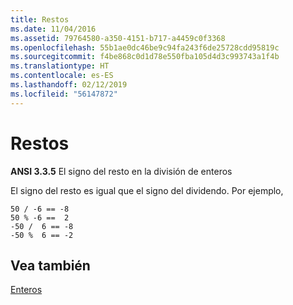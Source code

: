 ```yaml
---
title: Restos
ms.date: 11/04/2016
ms.assetid: 79764580-a350-4151-b717-a4459c0f3368
ms.openlocfilehash: 55b1ae0dc46be9c94fa243f6de25728cdd95819c
ms.sourcegitcommit: f4be868c0d1d78e550fba105d4d3c993743a1f4b
ms.translationtype: HT
ms.contentlocale: es-ES
ms.lasthandoff: 02/12/2019
ms.locfileid: "56147872"
---
```

# <a name="remainders"></a>Restos

**ANSI 3.3.5** El signo del resto en la división de enteros

El signo del resto es igual que el signo del dividendo. Por ejemplo,

```
50 / -6 == -8
50 % -6 ==  2
-50 /  6 == -8
-50 %  6 == -2
```

## <a name="see-also"></a>Vea también

[Enteros](../c-language/integers.md)
